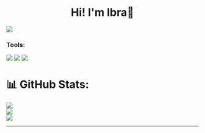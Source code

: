 # <h1 align="center"> Hi! I'm Ibra👋 </h1>

<a href="https://www.youtube.com/watch?v=dQw4w9WgXcQ"><img src="https://user-images.githubusercontent.com/73097560/115834477-dbab4500-a447-11eb-908a-139a6edaec5c.gif"></a>

### Tools:
<p>
    <img src="https://img.shields.io/badge/OS-Windows-blue?&logo=windows" />
    <img src="https://img.shields.io/badge/Text%20Editor-Visual%20Studio%20Code-blue?&logo=visual%20studio%20code&logoColor=blue" />
    <img src="https://gpvc.arturio.dev/FavianIbra" />
</p>



# 📊 GitHub Stats:
![](https://github-readme-stats.vercel.app/api?username=FavianIbra&theme=radical&hide_border=false&include_all_commits=false&count_private=false)<br/>
![](https://github-readme-streak-stats.herokuapp.com/?user=FavianIbra&theme=radical&hide_border=false)<br/>
![](https://github-readme-stats.vercel.app/api/top-langs/?username=FavianIbra&theme=radical&hide_border=false&include_all_commits=false&count_private=false&layout=compact)

---

<!-- Proudly created with GPRM ( https://gprm.itsvg.in ) -->
